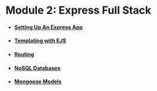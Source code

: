 # Module 2: Express Full Stack

* #### [Setting Up An Express App](module-02/setting-up-an-express-app.md)
* #### [Templating with EJS](module-02/ejs.md)
* #### [Routing](module-02/routing.md)
* #### [NoSQL Databases](module-02/no-sql.md)
* #### [Mongoose Models](module-02/mongoose-models.md)
